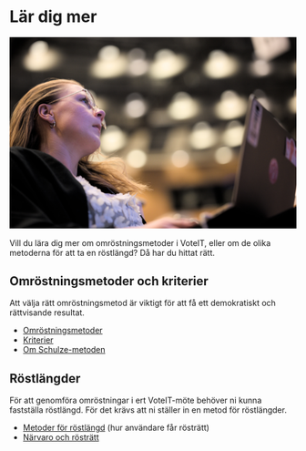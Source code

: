 # Lär dig mer

![Åhörare med dator i knäet](../assets/åhörare.jpg)

Vill du lära dig mer om omröstningsmetoder i VoteIT, eller om de olika metoderna för att ta en röstlängd? Då har du hittat rätt.

## Omröstningsmetoder och kriterier

Att välja rätt omröstningsmetod är viktigt för att få ett demokratiskt och rättvisande resultat.

- [Omröstningsmetoder](omrostningsmetoder.md)
- [Kriterier](kriterier.md)
- [Om Schulze-metoden](schulze.md)

## Röstlängder

För att genomföra omröstningar i ert VoteIT-möte behöver ni kunna fastställa röstlängd. För det krävs att ni ställer in en metod för röstlängder.

- [Metoder för röstlängd](rostlangdsystem.md) (hur användare får rösträtt)
- [Närvaro och rösträtt](narvaro-rostratt.md)
